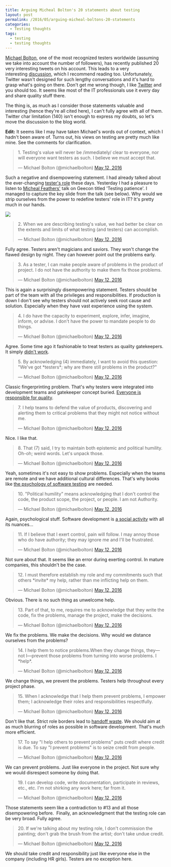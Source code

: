 ```yaml
---
title: Arguing Micheal Bolton's 20 statements about testing
layout: post
permalink: /2016/05/arguing-micheal-boltons-20-statements
categories:
  - Testing thoughts
tags:
  - testing
  - testing thoughts 
---
```


[Michael Bolton](https://twitter.com/michaelbolton/), one of the most recognized testers worldwide (assuming we take into account the number of followers), has recently published 20 very interesting tweets on his account. This leads to a very interesting [discussion](https://twitter.com/michaelbolton/status/730748174734901248), which I recommend reading too. Unfortunately, Twitter wasn't designed for such lengthy conversations and it's hard to grasp what's going on there. Don't get me wrong though, I like [Twitter](https://twitter.com/s_radzyminski) and you should too. It seems like most of the IT professionals use it every day and share quality stuff there.

  

The thing is, as much as I consider those statements valuable and interesting (hence they're all cited here), I can't fully agree with all of them. Twitter char limitation (140) isn't enough to express my doubts, so let's move the discussion to the blog world.  
  
**Edit:** It seems like I may have taken Michael's words out of context, which I hadn't been aware of. Turns out, his views on testing are pretty much like mine. See the comments for clarification.

> 1\. Testing's value will never be /immediately/ clear to everyone, nor will everyone want testers as such. I believe we must accept that.
> 
> — Michael Bolton (@michaelbolton) [May 12, 2016](https://twitter.com/michaelbolton/status/730748174734901248)

Such a negative and disempowering statement. I had already talked about the ever-changing [tester's role](http://awesome-testing.blogspot.com/2016/02/dos-and-donts-for-testers-2016-edition.html) these days. Yesterday I had a pleasure to listen to [Micheal Feathers'](https://twitter.com/mfeathers) talk on Geecon titled 'Testing patience'. I managed to capture the key slide from the talk (see below). Why would we strip ourselves from the power to redefine testers' role in IT? It's pretty much in our hands.

  

![](/images/blog/IMG_0098-2.JPG)

  

> 2\. When we are describing testing's value, we had better be clear on the extents and limits of what testing (and testers) can accomplish.
> 
> — Michael Bolton (@michaelbolton) [May 12, 2016](https://twitter.com/michaelbolton/status/730749931439423488)

Fully agree. Testers aren't magicians and saviors. They won't change the flawed design by night. They can however point out the problems early.  
  

> 3\. As a tester, I can make people aware of problems in the product of project. I do not have the authority to make them fix those problems.
> 
> — Michael Bolton (@michaelbolton) [May 12, 2016](https://twitter.com/michaelbolton/status/730750264416817154)

This is again a surprisingly disempowering statement. Testers should be part of the team with all the privileges and responsibilities. If production is down I don't see why testers should not actively seek root cause and solution. Especially when they have vast experience using the system.  
  

> 4\. I do have the capacity to experiment, explore, infer, imagine, inform, or advise. I don't have the power to mandate people to do things.
> 
> — Michael Bolton (@michaelbolton) [May 12, 2016](https://twitter.com/michaelbolton/status/730751136043520000)

Agree. Some time ago it fashionable to treat testers as quality gatekeepers. It simply [didn't work](https://danashby.co.uk/2014/08/06/dispelling-the-misconceptions-1-testers-are-not-gatekeepers/).  
  

> 5\. By acknowledging (4) immediately, I want to avoid this question: "We've got \*testers\*; why are there still problems in the product?"
> 
> — Michael Bolton (@michaelbolton) [May 12, 2016](https://twitter.com/michaelbolton/status/730751753327628288)

Classic fingerprinting problem. That's why testers were integrated into development teams and gatekeeper concept buried. [Everyone is responsible for quality](http://jamieflinchbaugh.com/2011/04/who-is-responsible-for-quality/).  
  
  

> 7\. I help teams to defend the value of products, discovering and alerting them to critical problems that they might not notice without me.
> 
> — Michael Bolton (@michaelbolton) [May 12, 2016](https://twitter.com/michaelbolton/status/730754116453040128)

Nice. I like that.  
  

> 8\. That (7) said, I try to maintain both epistemic and political humility. Oh-oh; weird words. Let's unpack those.
> 
> — Michael Bolton (@michaelbolton) [May 12, 2016](https://twitter.com/michaelbolton/status/730755653116022784)

Yeah, sometimes it's not easy to show problems. Especially when the teams are remote and we have additional cultural differences. That's why books like [the psychology of software testing](https://leanpub.com/thepsychologyofsoftwaretesting) are needed.  
  
  

> 10\. "Political humility" means acknowledging that I don't control the code, the product scope, the project, or people. I am not Authority.
> 
> — Michael Bolton (@michaelbolton) [May 12, 2016](https://twitter.com/michaelbolton/status/730756856243687425)

Again, psychological stuff. Software development is [a social activity](http://awesome-bookreviews.blogspot.com/2016/02/team-geek-software-developers-guide-to.html) with all its nuances...  
  

> 11\. If I believe that I exert control, pain will follow. I may annoy those who do have authority; they may ignore me and I'll be frustrated.
> 
> — Michael Bolton (@michaelbolton) [May 12, 2016](https://twitter.com/michaelbolton/status/730757930421760000)

Not sure about that. It seems like an error during exerting control. In mature companies, this shouldn't be the case.  
  

> 12\. I must therefore establish my role and my commitments such that others \*invite\* my help, rather than me inflicting help on them.
> 
> — Michael Bolton (@michaelbolton) [May 12, 2016](https://twitter.com/michaelbolton/status/730758308634738689)

Obvious. There is no such thing as unwelcome help.  
  

> 13\. Part of that, to me, requires me to acknowledge that they write the code, fix the problems, manage the project, make the decisions.
> 
> — Michael Bolton (@michaelbolton) [May 12, 2016](https://twitter.com/michaelbolton/status/730758970030342145)

We fix the problems. We make the decisions. Why would we distance ourselves from the problems?  
  

> 14\. I help them to notice problems.When they change things, they—not I—prevent those problems from turning into worse problems. I \*help\*.
> 
> — Michael Bolton (@michaelbolton) [May 12, 2016](https://twitter.com/michaelbolton/status/730759498902736897)

We change things, we prevent the problems. Testers help throughout every project phase.  
  

> 15\. When I acknowledge that I help them prevent problems, I empower them; I acknowledge their roles and responsibilities respectfully.
> 
> — Michael Bolton (@michaelbolton) [May 12, 2016](https://twitter.com/michaelbolton/status/730760043218472960)

Don't like that. Strict role borders lead to [handoff waste](https://dzone.com/articles/waste-4-handoffs). We should aim at as much blurring of roles as possible in software development. That's much more efficient.  
  

> 17\. To say "I help others to prevent problems" puts credit where credit is due. To say "I prevent problems" is to seize credit from people.
> 
> — Michael Bolton (@michaelbolton) [May 12, 2016](https://twitter.com/michaelbolton/status/730761097125498880)

  
We can prevent problems. Just like everyone in the project. Not sure why we would disrespect someone by doing that.  

  

> 19\. I can develop code, write documentation, participate in reviews, etc., etc. I'm not shirking any work here; far from it.
> 
> — Michael Bolton (@michaelbolton) [May 12, 2016](https://twitter.com/michaelbolton/status/730763149163499520)

Those statements seem like a contradiction to #13 and all those disempowering before.  Finally, an acknowledgment that the testing role can be very broad. Fully agree.  
  

> 20\. If we're talking about my testing role, I don't commission the painting; don't grab the brush from the artist; don't take undue credit.
> 
> — Michael Bolton (@michaelbolton) [May 12, 2016](https://twitter.com/michaelbolton/status/730764097759891456)

We should take credit and responsibility just like everyone else in the company (including HR girls). Testers are no exception here.
